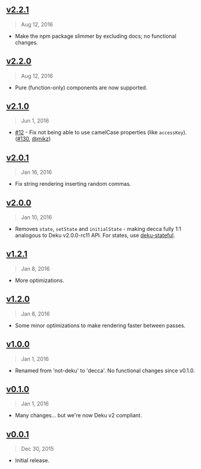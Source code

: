 ## [v2.2.1]
> Aug 12, 2016

- Make the npm package slimmer by excluding docs; no functional changes.

[v2.2.1]: https://github.com/rstacruz/decca/compare/v2.2.0...v2.2.1

## [v2.2.0]
> Aug 12, 2016

- Pure (function-only) components are now supported.

[v2.2.0]: https://github.com/rstacruz/decca/compare/v2.1.0...v2.2.0

## [v2.1.0]
> Jun  1, 2016

- [#12] - Fix not being able to use camelCase properties (like `accessKey`). ([#130], [@mikz])

[v2.1.0]: https://github.com/rstacruz/decca/compare/v2.0.1...v2.1.0

## [v2.0.1]
> Jan 16, 2016

- Fix string rendering inserting random commas.

[v2.0.1]: https://github.com/rstacruz/decca/compare/v2.0.0...v2.0.1

## [v2.0.0]
> Jan 10, 2016

- Removes `state`, `setState` and `initialState` - making decca fully 1:1 analogous to Deku v2.0.0-rc11 API. For states, use [deku-stateful].

[deku-stateful]: https://www.npmjs.com/package/deku-stateful
[v2.0.0]: https://github.com/rstacruz/decca/compare/v1.2.1...v2.0.0

## [v1.2.1]
> Jan  8, 2016

- More optimizations.

## [v1.2.0]
> Jan  8, 2016

- Some minor optimizations to make rendering faster between passes.

## [v1.0.0]
> Jan 1, 2016

- Renamed from 'not-deku' to 'decca'. No functional changes since v0.1.0.

## [v0.1.0]
> Jan 1, 2016

- Many changes... but we're now Deku v2 compliant.

## [v0.0.1]
> Dec 30, 2015

- Initial release.

[v0.0.1]: https://github.com/rstacruz/decca/tree/v0.0.1
[v0.1.0]: https://github.com/rstacruz/decca/compare/v0.0.1...v0.1.0
[v1.0.0]: https://github.com/rstacruz/decca/compare/v0.1.0...v1.0.0
[v1.2.0]: https://github.com/rstacruz/decca/compare/v1.0.0...v1.2.0
[v1.2.1]: https://github.com/rstacruz/decca/compare/v1.2.0...v1.2.1
[#12]: https://github.com/rstacruz/decca/issues/12
[#130]: https://github.com/rstacruz/decca/issues/130
[@mikz]: https://github.com/mikz
